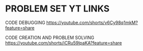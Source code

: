 # PROBLEM SET YT LINKS

CODE DEBUGGING
https://youtube.com/shorts/v6Cy98q1mkM?feature=share

CODE CREATION AND PROBLEM SOLVING
https://youtube.com/shorts/iCRu59lpaKA?feature=share
